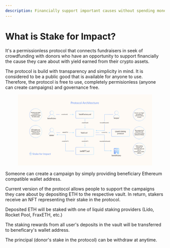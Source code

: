 ```yaml
---
description: Financially support important causes without spending money
---
```


# What is Stake for Impact?

It's a permissionless protocol that connects fundraisers in seek of crowdfunding with donors who have an opportunity to support financially the cause they care about with yield earned from their crypto assets.

The protocol is build with transparency and simplicity in mind. It is considered to be a public good that is available for anyone to use. Therefore, the protocol is free to use, completely permisionless (anyone can create campaigns) and governance free.



<figure><img src=".gitbook/assets/SFIarchitecture.png" alt=""><figcaption></figcaption></figure>

Someone can create a campaign by simply providing beneficiary Ethereum compatible wallet address.

Current version of the protocol allows people to support the campaigns they care about by depositing ETH to the respective vault. In return, stakers receive an NFT representing their stake in the protocol.&#x20;

Deposited ETH will be staked with one of liquid staking providers (Lido, Rocket Pool, FraxETH, etc.)

The staking rewards from all user's deposits in the vault will be transferred to beneficary's wallet address.

The principal (donor's stake in the protocol) can be withdraw at anytime.

